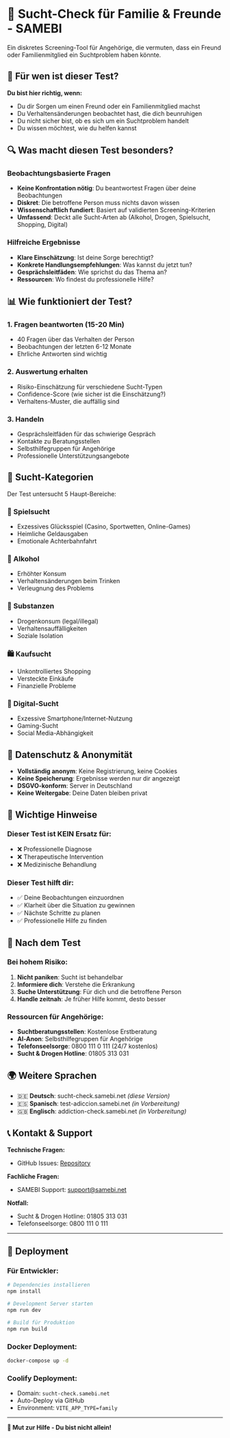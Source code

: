# 👥 Sucht-Check für Familie & Freunde - SAMEBI

Ein diskretes Screening-Tool für Angehörige, die vermuten, dass ein Freund oder Familienmitglied ein Suchtproblem haben könnte.

## 🎯 Für wen ist dieser Test?

**Du bist hier richtig, wenn:**
- Du dir Sorgen um einen Freund oder ein Familienmitglied machst
- Du Verhaltensänderungen beobachtet hast, die dich beunruhigen
- Du nicht sicher bist, ob es sich um ein Suchtproblem handelt
- Du wissen möchtest, wie du helfen kannst

## 🔍 Was macht diesen Test besonders?

### Beobachtungsbasierte Fragen
- **Keine Konfrontation nötig**: Du beantwortest Fragen über deine Beobachtungen
- **Diskret**: Die betroffene Person muss nichts davon wissen
- **Wissenschaftlich fundiert**: Basiert auf validierten Screening-Kriterien
- **Umfassend**: Deckt alle Sucht-Arten ab (Alkohol, Drogen, Spielsucht, Shopping, Digital)

### Hilfreiche Ergebnisse
- **Klare Einschätzung**: Ist deine Sorge berechtigt?
- **Konkrete Handlungsempfehlungen**: Was kannst du jetzt tun?
- **Gesprächsleitfäden**: Wie sprichst du das Thema an?
- **Ressourcen**: Wo findest du professionelle Hilfe?

## 📊 Wie funktioniert der Test?

### 1. Fragen beantworten (15-20 Min)
- 40 Fragen über das Verhalten der Person
- Beobachtungen der letzten 6-12 Monate
- Ehrliche Antworten sind wichtig

### 2. Auswertung erhalten
- Risiko-Einschätzung für verschiedene Sucht-Typen
- Confidence-Score (wie sicher ist die Einschätzung?)
- Verhaltens-Muster, die auffällig sind

### 3. Handeln
- Gesprächsleitfäden für das schwierige Gespräch
- Kontakte zu Beratungsstellen
- Selbsthilfegruppen für Angehörige
- Professionelle Unterstützungsangebote

## 🎨 Sucht-Kategorien

Der Test untersucht 5 Haupt-Bereiche:

### 🎰 Spielsucht
- Exzessives Glücksspiel (Casino, Sportwetten, Online-Games)
- Heimliche Geldausgaben
- Emotionale Achterbahnfahrt

### 🍺 Alkohol
- Erhöhter Konsum
- Verhaltensänderungen beim Trinken
- Verleugnung des Problems

### 💊 Substanzen
- Drogenkonsum (legal/illegal)
- Verhaltensauffälligkeiten
- Soziale Isolation

### 🛍️ Kaufsucht
- Unkontrolliertes Shopping
- Versteckte Einkäufe
- Finanzielle Probleme

### 📱 Digital-Sucht
- Exzessive Smartphone/Internet-Nutzung
- Gaming-Sucht
- Social Media-Abhängigkeit

## 🔐 Datenschutz & Anonymität

- **Vollständig anonym**: Keine Registrierung, keine Cookies
- **Keine Speicherung**: Ergebnisse werden nur dir angezeigt
- **DSGVO-konform**: Server in Deutschland
- **Keine Weitergabe**: Deine Daten bleiben privat

## 🚨 Wichtige Hinweise

### Dieser Test ist KEIN Ersatz für:
- ❌ Professionelle Diagnose
- ❌ Therapeutische Intervention
- ❌ Medizinische Behandlung

### Dieser Test hilft dir:
- ✅ Deine Beobachtungen einzuordnen
- ✅ Klarheit über die Situation zu gewinnen
- ✅ Nächste Schritte zu planen
- ✅ Professionelle Hilfe zu finden

## 🤝 Nach dem Test

### Bei hohem Risiko:
1. **Nicht paniken**: Sucht ist behandelbar
2. **Informiere dich**: Verstehe die Erkrankung
3. **Suche Unterstützung**: Für dich und die betroffene Person
4. **Handle zeitnah**: Je früher Hilfe kommt, desto besser

### Ressourcen für Angehörige:
- **Suchtberatungsstellen**: Kostenlose Erstberatung
- **Al-Anon**: Selbsthilfegruppen für Angehörige
- **Telefonseelsorge**: 0800 111 0 111 (24/7 kostenlos)
- **Sucht & Drogen Hotline**: 01805 313 031

## 🌍 Weitere Sprachen

- 🇩🇪 **Deutsch**: sucht-check.samebi.net *(diese Version)*
- 🇪🇸 **Spanisch**: test-adiccion.samebi.net *(in Vorbereitung)*
- 🇬🇧 **Englisch**: addiction-check.samebi.net *(in Vorbereitung)*

## 📞 Kontakt & Support

**Technische Fragen:**
- GitHub Issues: [Repository](https://github.com/samebi/sucht-tools)

**Fachliche Fragen:**
- SAMEBI Support: support@samebi.net

**Notfall:**
- Sucht & Drogen Hotline: 01805 313 031
- Telefonseelsorge: 0800 111 0 111

---

## 🚀 Deployment

### Für Entwickler:

```bash
# Dependencies installieren
npm install

# Development Server starten
npm run dev

# Build für Produktion
npm run build
```

### Docker Deployment:
```bash
docker-compose up -d
```

### Coolify Deployment:
- Domain: `sucht-check.samebi.net`
- Auto-Deploy via GitHub
- Environment: `VITE_APP_TYPE=family`

---

**💙 Mut zur Hilfe - Du bist nicht allein!**







